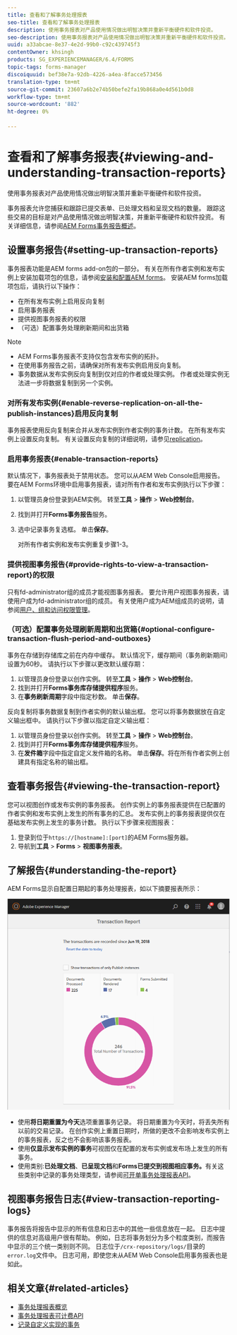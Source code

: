 ```yaml
---
title: 查看和了解事务处理报表
seo-title: 查看和了解事务处理报表
description: 使用事务报表对产品使用情况做出明智决策并重新平衡硬件和软件投资。
seo-description: 使用事务报表对产品使用情况做出明智决策并重新平衡硬件和软件投资。
uuid: a33abcae-8e37-4e2d-99b0-c92c439745f3
contentOwner: khsingh
products: SG_EXPERIENCEMANAGER/6.4/FORMS
topic-tags: forms-manager
discoiquuid: bef38e7a-92db-4226-a4ea-8facce573456
translation-type: tm+mt
source-git-commit: 23607a6b2e74b50befe2fa19b868a0e4d561b0d8
workflow-type: tm+mt
source-wordcount: '882'
ht-degree: 0%

---
```



# 查看和了解事务报表{#viewing-and-understanding-transaction-reports}

使用事务报表对产品使用情况做出明智决策并重新平衡硬件和软件投资。

事务报表允许您捕获和跟踪已提交表单、已处理文档和呈现文档的数量。 跟踪这些交易的目标是对产品使用情况做出明智决策，并重新平衡硬件和软件投资。 有关详细信息，请参阅[AEM Forms事务报告概述](/help/forms/using/transaction-reports-overview.md)。

## 设置事务报告{#setting-up-transaction-reports}

事务报表功能是AEM forms add-on包的一部分。 有关在所有作者实例和发布实例上安装加载项包的信息，请参阅[安装和配置AEM forms](https://helpx.adobe.com/experience-manager/6-4/forms/using/installing-configuring-aem-forms-osgi.html)。 安装AEM forms加载项包后，请执行以下操作：

* 在所有发布实例上启用反向复制
* 启用事务报表
* 提供视图事务报表的权限
* （可选）配置事务处理刷新期间和出货箱

>[!NOTE]
>
>* AEM Forms事务报表不支持仅包含发布实例的拓扑。
>* 在使用事务报告之前，请确保对所有发布实例启用反向复制。
>* 事务数据从发布实例反向复制到仅对应的作者或处理实例。 作者或处理实例无法进一步将数据复制到另一个实例。

>



### 对所有发布实例{#enable-reverse-replication-on-all-the-publish-instances}启用反向复制

事务报表使用反向复制来合并从发布实例到作者实例的事务计数。 在所有发布实例上设置反向复制。 有关设置反向复制的详细说明，请参见[replication](/help/sites-deploying/replication.md)。

### 启用事务报表{#enable-transaction-reports}

默认情况下，事务报表处于禁用状态。 您可以从AEM Web Console启用报告。 要在AEM Forms环境中启用事务报表，请对所有作者和发布实例执行以下步骤：

1. 以管理员身份登录到AEM实例。 转至&#x200B;**工具** > **操作** > **Web控制台**。
1. 找到并打开&#x200B;**Forms事务报告**&#x200B;服务。
1. 选中记录事务复选框。 单击&#x200B;**保存**。

   对所有作者实例和发布实例重复步骤1-3。

### 提供视图事务报告{#provide-rights-to-view-a-transaction-report}的权限

只有fd-administrator组的成员才能视图事务报表。 要允许用户视图事务报表，请使用户成为fd-administrator组的成员。 有关使用户成为AEM组成员的说明，请参阅[用户、组和访问权限管理](/help/sites-administering/user-group-ac-admin.md)。

### （可选）配置事务处理刷新周期和出货箱{#optional-configure-transaction-flush-period-and-outboxes}

事务在存储到存储库之前在内存中缓存。 默认情况下，缓存期间（事务刷新期间）设置为60秒。 请执行以下步骤以更改默认缓存期：

1. 以管理员身份登录以创作实例。 转至&#x200B;**工具** > **操作** > **Web控制台**。
1. 找到并打开&#x200B;**Forms事务库存储提供程序**&#x200B;服务。
1. 在&#x200B;**事务刷新周期**&#x200B;字段中指定秒数。 单击&#x200B;**保存**。

反向复制将事务数据复制到作者实例的默认输出框。 您可以将事务数据放在自定义输出框中。 请执行以下步骤以指定自定义输出框：

1. 以管理员身份登录以创作实例。 转至&#x200B;**工具** > **操作** > **Web控制台**。
1. 找到并打开&#x200B;**Forms事务库存储提供程序**&#x200B;服务。
1. 在&#x200B;**发件箱**&#x200B;字段中指定自定义发件箱的名称。 单击&#x200B;**保存**。将在所有作者实例上创建具有指定名称的输出框。

## 查看事务报告{#viewing-the-transaction-report}

您可以视图创作或发布实例的事务报表。 创作实例上的事务报表提供在已配置的作者实例和发布实例上发生的所有事务的汇总。 发布实例上的事务报表提供仅在基础发布实例上发生的事务计数。 执行以下步骤来视图报表：

1. 登录到位于`https://[hostname]:[port]`的AEM Forms服务器。
1. 导航到&#x200B;**工具** > **Forms** > **视图事务报表**。

## 了解报告{#understanding-the-report}

AEM Forms显示自配置日期起的事务处理报表，如以下摘要报表所示：

![sample-transaction-report-author](assets/sample-transaction-report-author.png)

* 使用&#x200B;**将日期重置为今天**&#x200B;选项重置事务记录。 将日期重置为今天时，将丢失所有以前的交易记录。 在创作实例上重置日期时，所做的更改不会影响发布实例上的事务报表，反之也不会影响该事务报表。
* 使用&#x200B;**仅显示发布实例的事务**&#x200B;可视图仅在配置的发布实例或发布场上发生的所有事务。
* 使用类别:**已处理文档**、**已呈现文档**&#x200B;和&#x200B;**Forms已提交到视图相应事务。**&#x200B;有关这些类别中记录的事务处理类型，请参阅[可开单事务处理报表API](/help/forms/using/transaction-reports-billable-apis.md)。

## 视图事务报告日志{#view-transaction-reporting-logs}

事务报告将报告中显示的所有信息和日志中的其他一些信息放在一起。 日志中提供的信息对高级用户很有帮助。 例如，日志将事务划分为多个粒度类别，而报告中显示的三个统一类别则不同。 日志位于`/crx-repository/logs/`目录的`error.log`文件中。 日志可用，即使您未从AEM Web Console启用事务报表也是如此。

## 相关文章{#related-articles}

* [事务处理报表概览](/help/forms/using/transaction-reports-overview.md)
* [事务处理报表可计费API](/help/forms/using/transaction-reports-billable-apis.md)
* [记录自定义实现的事务](/help/forms/using/record-transaction-custom-implementation.md)

